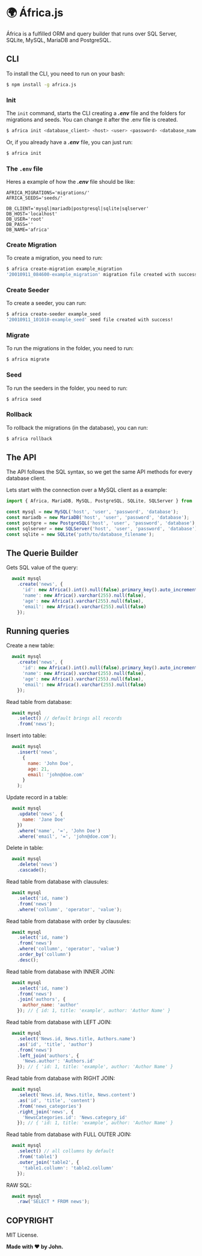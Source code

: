 # :earth_africa: África.js
África is a fulfilled ORM and query builder that runs over SQL Server, SQLite, MySQL, MariaDB and PostgreSQL.

## CLI

To install the CLI, you need to run on your bash:
```bash
$ npm install -g africa.js
```

### Init

The ```init``` command, starts the CLI creating a ***.env*** file and the folders for migrations and seeds. You can change it after the .env file is created.

```bash
$ africa init <database_client> <host> <user> <password> <database_name>
```

Or, if you already have a ***.env*** file, you can just run:
```bash
$ africa init
```

### The ```.env``` file

Heres a example of how the ***.env*** file should be like:

```
AFRICA_MIGRATIONS='migrations/'
AFRICA_SEEDS='seeds/'

DB_CLIENT='mysql|mariadb|postgresql|sqlite|sqlserver'
DB_HOST='localhost'
DB_USER='root'
DB_PASS=''
DB_NAME='africa'
```

### Create Migration

To create a migration, you need to run:

```bash
$ africa create-migration example_migration
'20010911_084600-example_migration' migration file created with success!
```

### Create Seeder

To create a seeder, you can run:

```bash
$ africa create-seeder example_seed
'20010911_101010-example_seed' seed file created with success!
```

### Migrate

To run the migrations in the folder, you need to run:
```bash
$ africa migrate
```

### Seed

To run the seeders in the folder, you need to run:
```bash
$ africa seed
```

### Rollback

To rollback the migrations (in the database), you can run:
```bash
$ africa rollback
```

## The API

The API follows the SQL syntax, so we get the same API methods for every database client.

Lets start with the connection over a MySQL client as a example:

```javascript
import { Africa, MariaDB, MySQL, PostgreSQL, SQLite, SQLServer } from 'africa.js';

const mysql = new MySQL('host', 'user', 'password', 'database');
const mariadb = new MariaDB('host', 'user', 'password', 'database');
const postgre = new PostgreSQL('host', 'user', 'password', 'database');
const sqlserver = new SQLServer('host', 'user', 'password', 'database');
const sqlite = new SQLite('path/to/database_filename');
```

## The Querie Builder

Gets SQL value of the query:
```javascript
  await mysql
    .create('news', {
      'id': new Africa().int().null(false).primary_key().auto_increment(),
      'name': new Africa().varchar(255).null(false),
      'age': new Africa().varchar(255).null(false),
      'email': new Africa().varchar(255).null(false)
    });
```

## Running queries

Create a new table:
```javascript
  await mysql
    .create('news', {
      'id': new Africa().int().null(false).primary_key().auto_increment(),
      'name': new Africa().varchar(255).null(false),
      'age': new Africa().varchar(255).null(false),
      'email': new Africa().varchar(255).null(false)
    });
```

Read table from database:
```javascript
  await mysql
    .select() // default brings all records
    .from('news');
```

Insert into table:
```javascript
  await mysql
    .insert('news',
      {
        name: 'John Doe',
        age: 21,
        email: 'john@doe.com'
      }
    );
```

Update record in a table:
```javascript
  await mysql
    .update('news', {
      name: 'Jane Doe'
    })
    .where('name', '=', 'John Doe')
    .where('email', '=', 'john@doe.com');
```

Delete in table:
```javascript
  await mysql
    .delete('news')
    .cascade();
```

Read table from database with clausules:
```javascript
  await mysql
    .select('id, name')
    .from('news')
    .where('collumn', 'operator', 'value');
```

Read table from database with order by clausules:
```javascript
  await mysql
    .select('id, name')
    .from('news')
    .where('collumn', 'operator', 'value')
    .order_by('collumn')
    .desc();
```

Read table from database with INNER JOIN:
```javascript
  await mysql
    .select('id, name')
    .from('news')
    .join('authors', {
      author_name: 'author'
    }); // { id: 1, title: 'example', author: 'Author Name' }
```

Read table from database with LEFT JOIN:
```javascript
  await mysql
    .select('News.id, News.title, Authors.name')
    .as('id', 'title', 'author')
    .from('news')
    .left_join('authors', {
      'News.author': 'Authors.id'
    }); // { 'id: 1, title: 'example', author: 'Author Name' }
```

Read table from database with RIGHT JOIN:
```javascript
  await mysql
    .select('News.id, News.title, News.content')
    .as('id', 'title', 'content')
    .from('news_categories')
    .right_join('news', {
      'NewsCategories.id': 'News.category_id'
    }); // { 'id: 1, title: 'example', author: 'Author Name' }
```

Read table from database with FULL OUTER JOIN:
```javascript
  await mysql
    .select() // all collumns by default
    .from('table1')
    .outer_join('table2', {
      'table1.collumn': 'table2.collumn'
    });
```

RAW SQL:
```javascript
  await mysql
    .raw('SELECT * FROM news');
```

## COPYRIGHT

MIT License.

**Made with :hearts: by John.**
